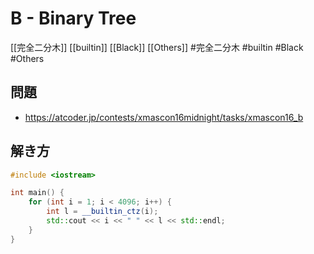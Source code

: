 # B - Binary Tree
[[完全二分木]] [[builtin]] [[Black]] [[Others]]
#完全二分木 #builtin #Black #Others 

## 問題
- https://atcoder.jp/contests/xmascon16midnight/tasks/xmascon16_b

## 解き方
```c++
#include <iostream>

int main() {
	for (int i = 1; i < 4096; i++) {
		int l = __builtin_ctz(i);
		std::cout << i << " " << l << std::endl;
	}
}
```